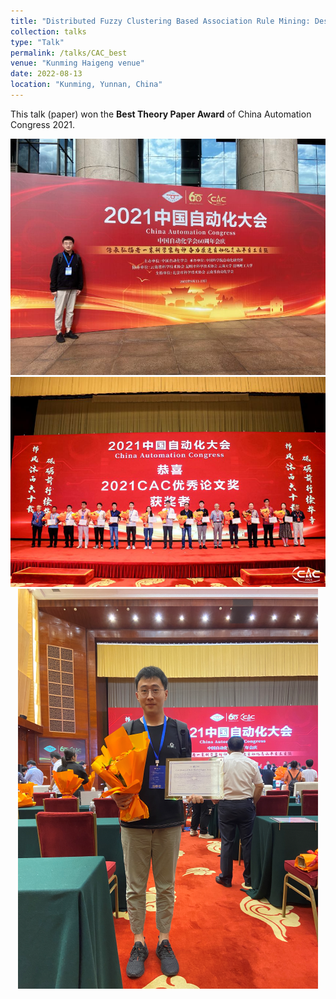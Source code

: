 ```yaml
---
title: "Distributed Fuzzy Clustering Based Association Rule Mining: Design, Deployment and Implementation"
collection: talks
type: "Talk"
permalink: /talks/CAC_best
venue: "Kunming Haigeng venue"
date: 2022-08-13
location: "Kunming, Yunnan, China"
---
```


This talk (paper) won the **Best Theory Paper Award** of China Automation Congress 2021.

<div align=center><img src="../images/CAC1.png"></div>
<div align=center><img src="../images/CAC2.png"></div>
<div align=center><img src="../images/CAC.png"></div>

